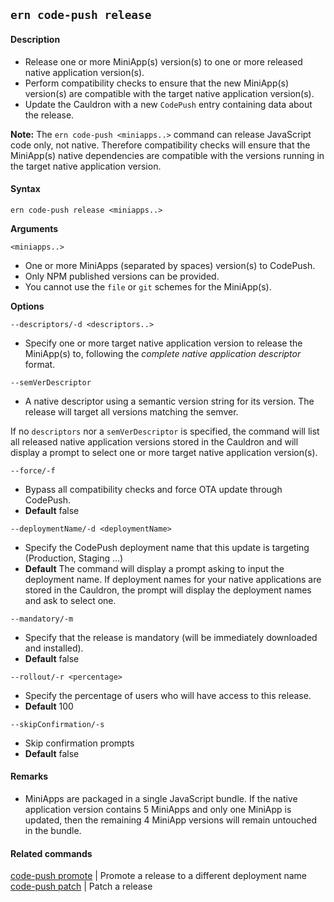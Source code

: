 ## `ern code-push release`

#### Description

* Release one or more MiniApp(s) version(s) to one or more released native application version(s).
* Perform compatibility checks to ensure that the new MiniApp(s) version(s) are compatible with the target native application version(s).
* Update the Cauldron with a new `CodePush` entry containing data about the release.

**Note:** The `ern code-push <miniapps..>` command can release JavaScript code only, not native. Therefore compatibility checks will ensure that the MiniApp(s) native dependencies are compatible with the versions running in the target native application version.

#### Syntax

`ern code-push release <miniapps..>`  

**Arguments**

`<miniapps..>`

* One or more MiniApps (separated by spaces) version(s) to CodePush.
* Only NPM published versions can be provided.
* You cannot use the `file` or `git` schemes for the MiniApp(s).

**Options**  

`--descriptors/-d <descriptors..>`

* Specify one or more target native application version to release the MiniApp(s) to, following the *complete native application descriptor* format.

`--semVerDescriptor`

* A native descriptor using a semantic version string for its version. The release will target all versions matching the semver.

If no `descriptors` nor a `semVerDescriptor` is specified, the command will list all released native application versions stored in the Cauldron and will display a prompt to select one or more target native application version(s).

`--force/-f`

* Bypass all compatibility checks and force OTA update through CodePush.
* **Default** false

`--deploymentName/-d <deploymentName>`

* Specify the CodePush deployment name that this update is targeting (Production, Staging ...)
* **Default**  The command will display a prompt asking to input the deployment name. If deployment names for your native applications are stored in the Cauldron, the prompt will display the deployment names and ask to select one.

`--mandatory/-m`

* Specify that the release is mandatory (will be immediately downloaded and installed).
* **Default**  false

`--rollout/-r <percentage>`

* Specify the percentage of users who will have access to this release.
* **Default**  100

`--skipConfirmation/-s`

* Skip confirmation prompts
* **Default** false

#### Remarks

* MiniApps are packaged in a single JavaScript bundle. If the native application version contains 5 MiniApps and only one MiniApp is updated, then the remaining 4 MiniApp versions will remain untouched in the bundle.

#### Related commands

[code-push promote] | Promote a release to a different deployment name  
[code-push patch] | Patch a release
 
[code-push promote]: ./promote.md
[code-push patch]: ./patch.md